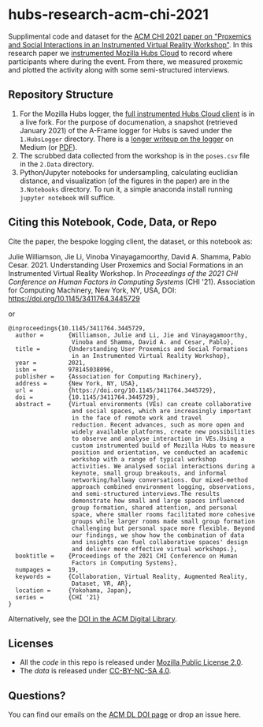 # hubs-research-acm-chi-2021
Supplimental code and dataset for the [ACM CHI 2021 paper on
"Proxemics and Social Interactions in an Instrumented Virtual Reality
Workshop"](https://doi.org/10.1145/3411764.3445729).  In this research
paper we [instrumented Mozilla Hubs
Cloud](https://github.com/ayman/hubs/tree/hubs-cloud) to record where
participants where during the event.  From there, we measured proxemic
and plotted the activity along with some semi-structured interviews.

## Repository Structure
1. For the Mozilla Hubs logger, the [full instrumented Hubs Cloud
   client](https://github.com/ayman/hubs/blob/hubs-cloud/src/systems/research/README.md)
   is in a live fork.  For the purpose of documenation, a snapshot
   (retrieved January 2021) of the A-Frame logger for Hubs is saved
   under the `1.HubsLogger` directory. There is a [longer writeup on
   the
   logger](https://ayman.medium.com/vr-research-in-mozilla-hubs-63fd3002eedf)
   on Medium (or [PDF](1.HubsLogger/VRResearchMozillaHubs.pdf)).
2. The scrubbed data collected from the workshop is in the `poses.csv`
   file in the `2.Data` directory.
3. Python/Jupyter notebooks for undersampling, calculating euclidian
   distance, and visualization (of the figures in the paper) are in
   the `3.Notebooks` directory.  To run it, a simple anaconda install
   running `jupyter notebook` will suffice.
   
## Citing this Notebook, Code, Data, or Repo
Cite the paper, the bespoke logging client, the dataset, or this
notebook as:

Julie Williamson, Jie Li, Vinoba Vinayagamoorthy, David A. Shamma,
Pablo Cesar. 2021.  Understanding User Proxemics and Social Formations
in an Instrumented Virtual Reality Workshop. In _Proceedings of the_
_2021 CHI Conference on Human Factors in Computing Systems_ (CHI
'21). Association for Computing Machinery, New York, NY, USA, DOI:
https://doi.org/10.1145/3411764.3445729

or 

```
@inproceedings{10.1145/3411764.3445729,
  author =       {Williamson, Julie and Li, Jie and Vinayagamoorthy,
                  Vinoba and Shamma, David A. and Cesar, Pablo},
  title =        {Understanding User Proxemics and Social Formations
                  in an Instrumented Virtual Reality Workshop},
  year =         2021,
  isbn =         978145038096,
  publisher =    {Association for Computing Machinery},
  address =      {New York, NY, USA},
  url =          {https://doi.org/10.1145/3411764.3445729},
  doi =          {10.1145/3411764.3445729},
  abstract =     {Virtual environments (VEs) can create collaborative
                  and social spaces, which are increasingly important
                  in the face of remote work and travel
                  reduction. Recent advances, such as more open and
                  widely available platforms, create new possibilities
                  to observe and analyse interaction in VEs.Using a
                  custom instrumented build of Mozilla Hubs to measure
                  position and orientation, we conducted an academic
                  workshop with a range of typical workshop
                  activities. We analysed social interactions during a
                  keynote, small group breakouts, and informal
                  networking/hallway conversations. Our mixed-method
                  approach combined environment logging, observations,
                  and semi-structured interviews.The results
                  demonstrate how small and large spaces influenced
                  group formation, shared attention, and personal
                  space, where smaller rooms facilitated more cohesive
                  groups while larger rooms made small group formation
                  challenging but personal space more flexible. Beyond
                  our findings, we show how the combination of data
                  and insights can fuel collaborative spaces' design
                  and deliver more effective virtual workshops.},
  booktitle =    {Proceedings of the 2021 CHI Conference on Human
                  Factors in Computing Systems},
  numpages =     19,
  keywords =     {Collaboration, Virtual Reality, Augmented Reality,
                  Dataset, VR, AR},
  location =     {Yokohama, Japan},
  series =       {CHI '21}
}
```

Alternatively, see the [DOI in the ACM Digital
Library](https://doi.org/10.1145/3411764.3445729).

## Licenses
 * All the *code* in this repo is released under [Mozilla Public
License 2.0](https://github.com/ayman/hubs-research-2021/blob/main/LICENSE).
 * The *data* is released under [CC-BY-NC-SA
4.0](https://creativecommons.org/licenses/by-nc-sa/4.0/).

## Questions?
You can find our emails on the [ACM DL DOI
page](https://doi.org/10.1145/3411764.3445729) or drop an issue here.
